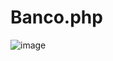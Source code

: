 # Banco.php

![image](<img width="1887" height="926" alt="image" src="https://github.com/user-attachments/assets/fb11c26a-c3e4-45be-b3bf-f57444d5be5e" />)

